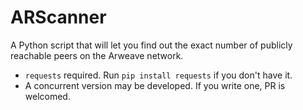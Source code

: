 # ARScanner

A Python script that will let you find out the exact number of publicly reachable peers on the Arweave network.

* `requests` required. Run `pip install requests` if you don't have it.
* A concurrent version may be developed. If you write one, PR is welcomed.
